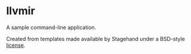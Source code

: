# llvmir

A sample command-line application.

Created from templates made available by Stagehand under a BSD-style
[license](https://github.com/dart-lang/stagehand/blob/master/LICENSE).

